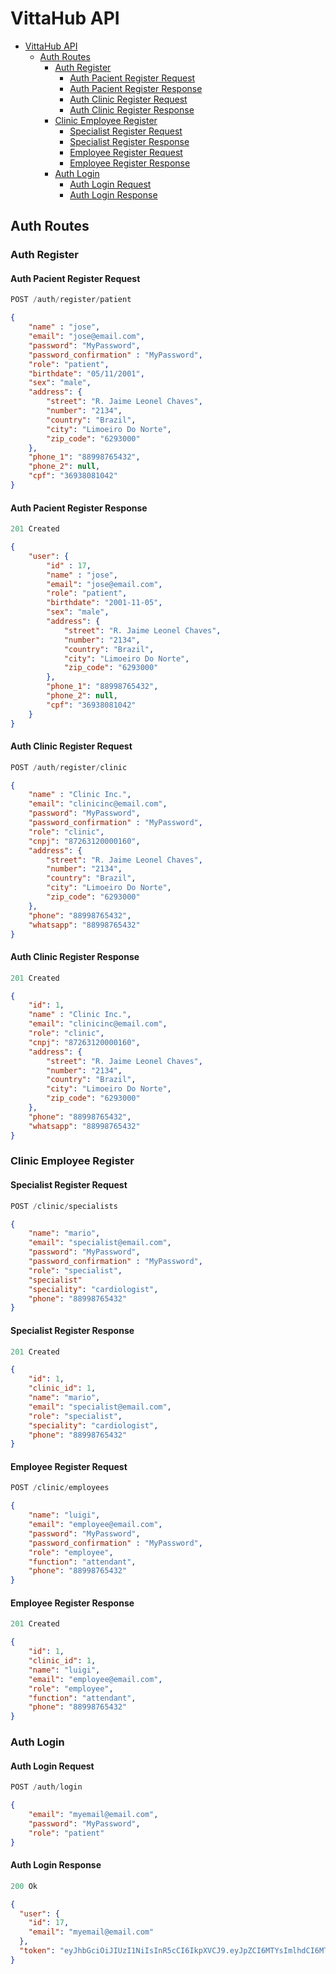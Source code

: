 # VittaHub API

- [VittaHub API](#vittahub-api)
  - [Auth Routes](#auth-routes)
    - [Auth Register](#auth-register)
        - [Auth Pacient Register Request](#auth-pacient-register-request)
        - [Auth Pacient Register Response](#auth-pacient-register-response)
        - [Auth Clinic Register Request](#auth-clinic-register-request)
        - [Auth Clinic Register Response](#auth-clinic-register-response)
    - [Clinic Employee Register](#clinic-employee-register)
        - [Specialist Register Request](#specialist-register-request)
        - [Specialist Register Response](#specialist-register-response)
        - [Employee Register Request](#specialist-register-request)
        - [Employee Register Response](#specialist-register-response)
    - [Auth Login](#auth-login)
        - [Auth Login Request](#auth-login-request)
        - [Auth Login Response](#auth-login-response)
        

## Auth Routes

### Auth Register

#### Auth Pacient Register Request

```js
POST /auth/register/patient
```

```json
{
    "name" : "jose",
    "email": "jose@email.com",
    "password": "MyPassword",
    "password_confirmation" : "MyPassword",
    "role": "patient",
    "birthdate": "05/11/2001",
    "sex": "male",
    "address": {
        "street": "R. Jaime Leonel Chaves",
        "number": "2134",
        "country": "Brazil",
        "city": "Limoeiro Do Norte",
        "zip_code": "6293000"
    },
    "phone_1": "88998765432",
    "phone_2": null,
    "cpf": "36938081042"
}
```

#### Auth Pacient Register Response

```js
201 Created
```

```json
{
    "user": {
        "id" : 17,
        "name" : "jose",
        "email": "jose@email.com",
        "role": "patient",
        "birthdate": "2001-11-05",
        "sex": "male",
        "address": {
            "street": "R. Jaime Leonel Chaves",
            "number": "2134",
            "country": "Brazil",
            "city": "Limoeiro Do Norte",
            "zip_code": "6293000"
        },
        "phone_1": "88998765432",
        "phone_2": null,
        "cpf": "36938081042"
    }
}
```

#### Auth Clinic Register Request

```js
POST /auth/register/clinic
```

```json
{
    "name" : "Clinic Inc.",
    "email": "clinicinc@email.com",
    "password": "MyPassword",
    "password_confirmation" : "MyPassword",
    "role": "clinic",
    "cnpj": "87263120000160",
    "address": {
        "street": "R. Jaime Leonel Chaves",
        "number": "2134",
        "country": "Brazil",
        "city": "Limoeiro Do Norte",
        "zip_code": "6293000"
    },
    "phone": "88998765432",
    "whatsapp": "88998765432"
}
```

#### Auth Clinic Register Response

```js
201 Created
```

```json
{
    "id": 1,
    "name" : "Clinic Inc.",
    "email": "clinicinc@email.com",
    "role": "clinic",
    "cnpj": "87263120000160",
    "address": {
        "street": "R. Jaime Leonel Chaves",
        "number": "2134",
        "country": "Brazil",
        "city": "Limoeiro Do Norte",
        "zip_code": "6293000"
    },
    "phone": "88998765432",
    "whatsapp": "88998765432"
}
```

### Clinic Employee Register

#### Specialist Register Request

```js
POST /clinic/specialists
```

```json
{
    "name": "mario",
    "email": "specialist@email.com",
    "password": "MyPassword",
    "password_confirmation" : "MyPassword",
    "role": "specialist",
    "specialist"
    "speciality": "cardiologist",
    "phone": "88998765432"
}
```

#### Specialist Register Response

```js
201 Created
```

```json
{
    "id": 1,
    "clinic_id": 1,
    "name": "mario",
    "email": "specialist@email.com",
    "role": "specialist",
    "speciality": "cardiologist",
    "phone": "88998765432"
}
```

#### Employee Register Request

```js
POST /clinic/employees
```

```json
{
    "name": "luigi",
    "email": "employee@email.com",
    "password": "MyPassword",
    "password_confirmation" : "MyPassword",
    "role": "employee",
    "function": "attendant",
    "phone": "88998765432"
}
```

#### Employee Register Response

```js
201 Created
```

```json
{
    "id": 1,
    "clinic_id": 1,
    "name": "luigi",
    "email": "employee@email.com",
    "role": "employee",
    "function": "attendant",
    "phone": "88998765432"
}
```

### Auth Login

#### Auth Login Request
```js
POST /auth/login
```

```json
{
    "email": "myemail@email.com",
    "password": "MyPassword",
    "role": "patient"
}
```

#### Auth Login Response
```js
200 Ok 
```

```json
{
  "user": {
    "id": 17,
    "email": "myemail@email.com"
  },
  "token": "eyJhbGciOiJIUzI1NiIsInR5cCI6IkpXVCJ9.eyJpZCI6MTYsImlhdCI6MTc0NzU5NTk4MywiZXhwIjoxNzQ3NjgyMzgzfQ.csh8Q111BTtOg8CrfzGSSV3XtvzPgCpPkU6Z3QRR6QE"
}
```

